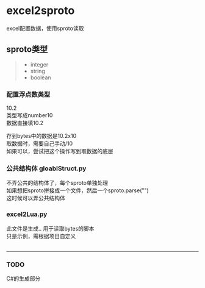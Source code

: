 # excel2sproto
excel配置数据，使用sproto读取

## sproto类型

> * integer
> * string
> * boolean

### 配置浮点数类型
10.2</br>
类型写成number10</br>
数据直接填10.2</br>

存到bytes中的数据是10.2x10</br>
取数据时，需要自己手动/10</br>
如果可以，尝试把这个操作写到取数据的底层</br>

### 公共结构体 gloablStruct.py
不弄公共的结构体了，每个sproto单独处理</br>
如果想把sproto拼接成一个文件，然后一个sproto.parse("")</br>
这时候可以弄公共结构体</br>

### excel2Lua.py</br>
此文件是生成.. 用于读取bytes的脚本</br>
只是示例，需根据项目自定义</br>
</br>

------
### TODO</br>
C#的生成部分</br>
